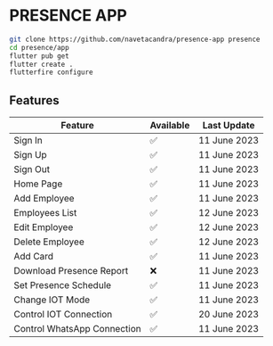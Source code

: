 # PRESENCE APP

```sh
git clone https://github.com/navetacandra/presence-app presence
cd presence/app
flutter pub get
flutter create .
flutterfire configure
```

## Features

| Feature                        | Available | Last Update |
| ------------------------------ | --------- | ----------- |
| Sign In                        | ✅       | 11 June 2023 |
| Sign Up                        | ✅       | 11 June 2023 |
| Sign Out                       | ✅       | 11 June 2023 |
| Home Page                      | ✅       | 11 June 2023 |
| Add Employee                   | ✅       | 11 June 2023 |
| Employees List                 | ✅       | 12 June 2023 |
| Edit Employee                  | ✅       | 12 June 2023 |
| Delete Employee                | ✅       | 12 June 2023 |
| Add Card                       | ✅       | 11 June 2023 |
| Download Presence Report       | ❌       | 11 June 2023 |
| Set Presence Schedule          | ✅       | 11 June 2023 |
| Change IOT Mode                | ✅       | 11 June 2023 |
| Control IOT Connection         | ✅       | 20 June 2023 |
| Control WhatsApp Connection    | ✅       | 11 June 2023 |
